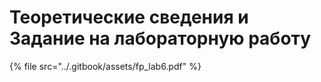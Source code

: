 # Теоретические сведения и Задание на лабораторную работу

{% file src="../.gitbook/assets/fp_lab6.pdf" %}
